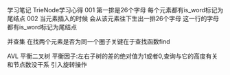 学习笔记
TrieNode学习心得
001 第一排是26个字母 每个元素都有is_word标记为尾结点
002 当元素插入的时候 会从该元素往下生出一排26个字母 这一行的字母都有is_word标记为尾结点

并查集
在找两个元素是否为同一个圈子关键在于查找函数find

AVL 平衡二叉树
平衡因子:左右子树的差的绝对值为1或者0,查询与它的高度有关 和节点数没干系
引入旋转操作




